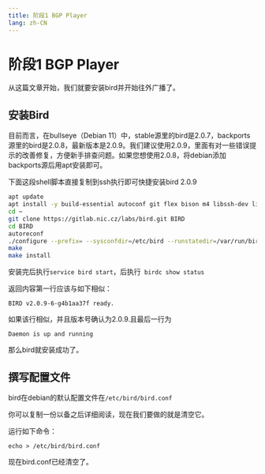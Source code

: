 ```yaml
---
title: 阶段1 BGP Player
lang: zh-CN
---
```


# 阶段1 BGP Player

从这篇文章开始，我们就要安装bird并开始往外广播了。

## 安装Bird

目前而言，在bullseye（Debian 11）中，stable源里的bird是2.0.7，backports源里的bird是2.0.8，最新版本是2.0.9。我们建议使用2.0.9，里面有对一些错误提示的改善修复，方便新手排查问题。如果您想使用2.0.8，将debian添加backports源后用apt安装即可。

下面这段shell脚本直接复制到ssh执行即可快捷安装bird 2.0.9

```bash
apt update
apt install -y build-essential autoconf git flex bison m4 libssh-dev libncurses-dev libreadline-dev 
cd ~
git clone https://gitlab.nic.cz/labs/bird.git BIRD
cd BIRD
autoreconf
./configure --prefix= --sysconfdir=/etc/bird --runstatedir=/var/run/bird
make
make install
```

安装完后执行`service bird start`，后执行` birdc show status`

返回内容第一行应该与如下相似：

```
BIRD v2.0.9-6-g4b1aa37f ready.
```

如果该行相似，并且版本号确认为2.0.9.且最后一行为

```
Daemon is up and running
```

那么bird就安装成功了。

## 撰写配置文件

bird在debian的默认配置文件在`/etc/bird/bird.conf`

你可以复制一份以备之后详细阅读，现在我们要做的就是清空它。

运行如下命令：

```
echo > /etc/bird/bird.conf
```

现在bird.conf已经清空了。